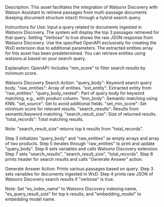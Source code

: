 Description:
This asset facilitates the integration of Watsonx Discovery with Watson Assistant to retrieve passages from multi-passage documents (keeping document structure intact) through a hybrid search query.

Instructions for Use:
Input a query related to documents ingested in Watsonx Discovery. The system will display the top 3 passages retrieved for that query. Setting "Verbose" to true shows the raw JSON response from Watsonx Discovery. Use the specified OpenAPI exclusively for creating the WxD extension due to additional parameters. The extracted entities array for this asset has been predetermined. You can retrieve entities using watsonx.ai based on your search query.

Explanation:
OpenAPI: Includes "min_score" to filter search results by minimum score.

Watsonx Discovery Search Action:
"query_body": Keyword search query body.
"raw_entities": Array of entities.
"ext_entity": Extracted entity from "raw_entities".
"query_body_nested": Part of query body for keyword matching, e.g., with product column.
"knn_body": Semantic matching using KNN.
"set_source": Set to avoid additional fields.
"set_min_score": Set minimum score for relevant results.
"search_results": Results from semantic/keyword matching.
"search_result_size": Size of returned results.
"total_records": Total matching results.

Note: "search_result_size" returns top k results from "total_records".

Step 3 initializes "query_body" and "raw_entities" as empty arrays and array of two products.
Step 5 iterates through "raw_entities" to print and update "query_body".
Step 6 sets variables and calls Watsonx Discovery extension.
Step 7 sets "search_results", "search_result_size", "total_records".
Step 8 prints header for search results and calls "Generate Answer" action.

Generate Answer Action:
Prints various passages based on query.
Step 3 sets variables for documents ingested in WxD.
Step 4 prints raw JSON of Watsonx Discovery search results if "verbose" is true.

Note: Set "es_index_name" to Watsonx Discovery indexing name, "es_query_result_size" for top k results, and "embedding_model" to embedding model name.